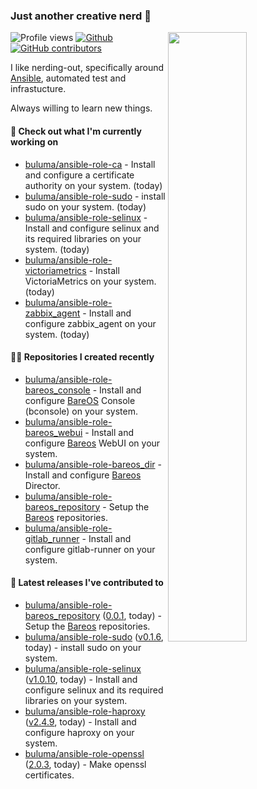### Just another creative nerd 👋


![Profile views](https://gpvc.arturio.dev/buluma) <a href="https://gitstats.me/buluma">
  <img align="right" src="https://github-readme-stats.vercel.app/api?username=buluma&theme=gotham&show_icons=true" width="50%"/>
</a>
[![Github](https://img.shields.io/badge/-buluma-black?style=flat&labelColor=black&logo=github&logoColor=white&include_all_commits=true&count_private=true)](https://gitstats.me/buluma)
[![GitHub contributors](https://img.shields.io/github/contributors/buluma/badges.svg)](https://GitHub.com/buluma/badges/graphs/contributors/)

I like nerding-out, specifically around [Ansible](https://github.com/ansible/ansible), automated test and infrastucture.

Always willing to learn new things.

#### 👷 Check out what I'm currently working on

- [buluma/ansible-role-ca](https://github.com/buluma/ansible-role-ca) - Install and configure a certificate authority on your system. (today)
- [buluma/ansible-role-sudo](https://github.com/buluma/ansible-role-sudo) - install sudo on your system. (today)
- [buluma/ansible-role-selinux](https://github.com/buluma/ansible-role-selinux) - Install and configure selinux and its required libraries on your system. (today)
- [buluma/ansible-role-victoriametrics](https://github.com/buluma/ansible-role-victoriametrics) - Install VictoriaMetrics on your system. (today)
- [buluma/ansible-role-zabbix_agent](https://github.com/buluma/ansible-role-zabbix_agent) - Install and configure zabbix_agent on your system. (today)

#### 👨‍💻 Repositories I created recently

- [buluma/ansible-role-bareos_console](https://github.com/buluma/ansible-role-bareos_console) - Install and configure [BareOS](https://www.bareos.com/) Console (bconsole) on your system.
- [buluma/ansible-role-bareos_webui](https://github.com/buluma/ansible-role-bareos_webui) - Install and configure [Bareos](https://www.bareos.com/) WebUI on your system.
- [buluma/ansible-role-bareos_dir](https://github.com/buluma/ansible-role-bareos_dir) - Install and configure [Bareos](https://www.bareos.com/) Director.
- [buluma/ansible-role-bareos_repository](https://github.com/buluma/ansible-role-bareos_repository) - Setup the [Bareos](https://www.bareos.com/) repositories.
- [buluma/ansible-role-gitlab_runner](https://github.com/buluma/ansible-role-gitlab_runner) - Install and configure gitlab-runner on your system.

#### 🚀 Latest releases I've contributed to

- [buluma/ansible-role-bareos_repository](https://github.com/buluma/ansible-role-bareos_repository) ([0.0.1](https://github.com/buluma/ansible-role-bareos_repository/releases/tag/0.0.1), today) - Setup the [Bareos](https://www.bareos.com/) repositories.
- [buluma/ansible-role-sudo](https://github.com/buluma/ansible-role-sudo) ([v0.1.6](https://github.com/buluma/ansible-role-sudo/releases/tag/v0.1.6), today) - install sudo on your system.
- [buluma/ansible-role-selinux](https://github.com/buluma/ansible-role-selinux) ([v1.0.10](https://github.com/buluma/ansible-role-selinux/releases/tag/v1.0.10), today) - Install and configure selinux and its required libraries on your system.
- [buluma/ansible-role-haproxy](https://github.com/buluma/ansible-role-haproxy) ([v2.4.9](https://github.com/buluma/ansible-role-haproxy/releases/tag/v2.4.9), today) - Install and configure haproxy on your system.
- [buluma/ansible-role-openssl](https://github.com/buluma/ansible-role-openssl) ([2.0.3](https://github.com/buluma/ansible-role-openssl/releases/tag/2.0.3), today) - Make openssl certificates.


